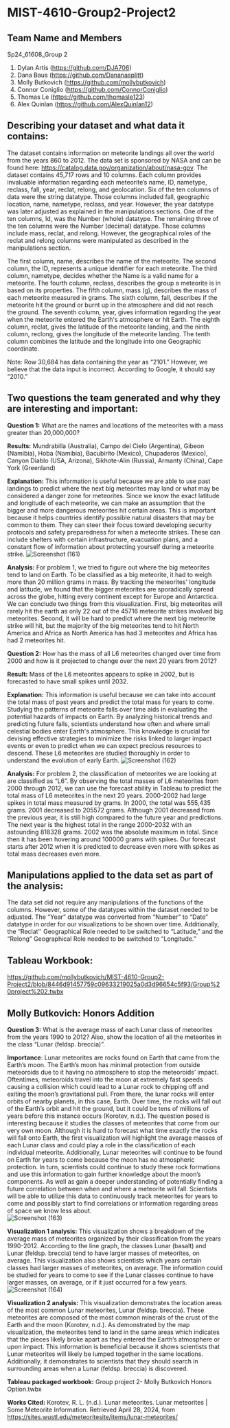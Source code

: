 # MIST-4610-Group2-Project2

## Team Name and Members
Sp24_61608_Group 2

1. Dylan Artis (https://github.com/DJA706)
2. Dana Baus (https://github.com/Dananasplitt)
3. Molly Butkovich (https://github.com/mollybutkovich)
4. Connor Coniglio (https://github.com/ConnorConiglio)
5. Thomas Le (https://github.com/thomasle123)
6. Alex Quinlan (https://github.com/AlexQuinlan12)

## Describing your dataset and what data it contains: 
The dataset contains information on meteorite landings all over the world from the years 860 to 2012. The data set is sponsored by NASA and can be found here: https://catalog.data.gov/organization/about/nasa-gov.  The dataset contains 45,717 rows and 10 columns. Each column provides invaluable information regarding each meteorite’s name, ID,  nametype, reclass, fall, year, reclat, relong, and geolocation. Six of the ten columns of data were the string datatype. Those columns included fall, geographic location, name, nametype, reclass, and year. However, the year datatype was later adjusted as explained in the manipulations sections. One of the ten columns, Id,  was the Number (whole) datatype. The remaining three of the ten columns were the Number (decimal) datatype. Those columns include mass, reclat, and relong. However, the geographical roles of the reclat and relong columns were manipulated as described in the manipulations section. 

The first column, name, describes the name of the meteorite. The second column, the ID, represents a unique identifier for each meteorite. The third column, nametype, decides whether the Name is a valid name for a meteorite. The fourth column, reclass, describes the group a meteorite is in based on its properties. The fifth column, mass (g), describes the mass of each meteorite measured in grams. The sixth column, fall, describes if the meteorite hit the ground or burnt up in the atmosphere and did not reach the ground. The seventh column, year, gives information regarding the year when the meteorite entered the Earth's atmosphere or hit Earth. The eighth column, reclat, gives the latitude of the meteorite landing, and the ninth column, reclong, gives the longitude of the meteorite landing. The tenth column combines the latitude and the longitude into one Geographic coordinate. 

Note: Row 30,684 has data containing the year as “2101.” However, we believe that the data input is incorrect. According to Google, it should say “2010.” 

## Two questions the team generated and why they are interesting and important:

**Question 1:** What are the names and locations of the meteorites with a mass greater than 20,000,000? 

  **Results:** Mundrabilla (Australia), Campo del Cielo (Argentina), Gibeon (Namibia), Hoba (Namibia), Bacubirito (Mexico), Chupaderos (Mexico), Canyon Diablo (USA, Arizona), Sikhote-Alin (Russia), Armanty (China), Cape York (Greenland)

  **Explanation:** This information is useful because we are able to use past landings to predict where the next big meteorites may land or what may be considered a danger zone for meteorites. Since we know the exact latitude and longitude of each meteorite, we can make an assumption that the bigger and more dangerous meteorites hit certain areas. This is important because it helps countries identify possible natural disasters that may be common to them. They can steer their focus toward developing security protocols and safety preparedness for when a meteorite strikes. These can include shelters with certain infrastructure, evacuation plans, and a constant flow of information about protecting yourself during a meteorite strike.
![Screenshot (161)](https://github.com/mollybutkovich/MIST-4610-Group2-Project2/assets/163011335/cfed7466-c080-4693-ab8b-735f72dd8ec0)

  **Analysis:** For problem 1, we tried to figure out where the big meteorites tend to land on Earth. To be classified as a big meteorite, it had to weigh more than 20 million grams in mass. By tracking the meteorites' longitude and latitude, we found that the bigger meteorites are sporadically spread across the globe, hitting every continent except for Europe and Antarctica. We can conclude two things from this visualization. First, big meteorites will rarely hit the earth as only 22 out of the 45716 meteorite strikes involved big meteorites. Second, it will be hard to predict where the next big meteorite strike will hit, but the majority of the big meteorites tend to hit North America and Africa as North America has had 3 meteorites and Africa has had 2 meteorites hit.

**Question 2:** How has the mass of all L6 meteorites changed over time from 2000 and how is it projected to change over the next 20 years from 2012?

  **Result:** Mass of the L6 meteorites appears to spike in 2002, but is forecasted to have small spikes until 2032. 

  **Explanation:** This information is useful because we can take into account the total mass of past years and predict the total mass for years to come. Studying the patterns of meteorite falls over time aids in evaluating the potential hazards of impacts on Earth. By analyzing historical trends and predicting future falls, scientists understand how often and where small celestial bodies enter Earth's atmosphere. This knowledge is crucial for devising effective strategies to minimize the risks linked to larger impact events or even to predict when we can expect precious resources to descend. These L6 meteorites are studied thoroughly in order to understand the evolution of early Earth.
![Screenshot (162)](https://github.com/mollybutkovich/MIST-4610-Group2-Project2/assets/163011335/aaf77428-4380-47f7-93f4-5e7b6949e9f3)

  **Analysis:** For problem 2, the classification of meteorites we are looking at are classified as “L6”. By observing the total masses of L6 meteorites from 2000 through 2012, we can use the forecast ability in Tableau to predict the total mass of L6 meteorites in the next 20 years. 2000-2002 had large spikes in total mass measured by grams. In 2000, the total was 555,435 grams. 2001 decreased to 205572 grams. Although 2001 decreased from the previous year, it is still high compared to the future year and predictions. The next year is the highest total in the range 2000-2032 with an astounding 818328 grams. 2002 was the absolute maximum in total. Since then it has been hovering around 100000 grams with spikes. Our forecast starts after 2012 when it is predicted to decrease even more with spikes as total mass decreases even more.

## Manipulations applied to the data set as part of the analysis:
The data set did not require any manipulations of the functions of the columns. However, some of the datatypes within the dataset needed to be adjusted. The “Year” datatype was converted from “Number” to “Date” datatype in order for our visualizations to be shown over time. Additionally, the “Reclat'' Geographical Role needed to be switched to “Latitude,” and the “Relong” Geographical Role needed to be switched to “Longitude.” 

## Tableau Workbook:
https://github.com/mollybutkovich/MIST-4610-Group2-Project2/blob/8446d91457759c09633219025a0d3d96654c5f93/Group%20project%202.twbx

## Molly Butkovich: Honors Addition
**Question 3:** What is the average mass of each Lunar class of meteorites from the years 1990 to 2012? Also, show the location of all the meteorites in the class “Lunar (feldsp. breccia)”. 

**Importance**: Lunar meteorites are rocks found on Earth that came from the Earth’s moon. The Earth’s moon has minimal protection from outside meteoroids due to it having no atmosphere to stop the meteoroids’ impact. Oftentimes, meteoroids travel into the moon at extremely fast speeds causing a collision which could lead to a Lunar rock to chipping off and exiting the moon’s gravitational pull. From there, the lunar rocks will enter orbits of nearby planets, in this case, Earth. Over time, the rocks will fall out of the Earth’s orbit and hit the ground, but it could be tens of millions of years before this instance occurs (Korotev, n.d.). The question posed is interesting because it studies the classes of meteorites that come from our very own moon. Although it is hard to forecast what time exactly the rocks will fall onto Earth, the first visualization will highlight the average masses of each Lunar class and could play a role in the classification of each individual meteorite. Additionally, Lunar meteorites will continue to be found on Earth for years to come because the moon has no atmospheric protection. In turn, scientists could continue to study these rock formations and use this information to gain further knowledge about the moon’s components. As well as gain a deeper understanding of potentially finding a future correlation between when and where a meteorite will fall. Scientists will be able to utilize this data to continuously track meteorites for years to come and possibly start to find correlations or information regarding areas of space we know less about.  
![Screenshot (163)](https://github.com/mollybutkovich/MIST-4610-Group2-Project2/assets/163011335/c4f5aa37-9942-4e2e-ad06-b5700c9cb3e4)

**Visualization 1 analysis:** This visualization shows a breakdown of the average mass of meteorites organized by their classification from the years 1990-2012. According to the line graph, the classes Lunar (basalt) and Lunar (feldsp. breccia) tend to have larger masses of meteorites, on average. This visualization also shows scientists which years certain classes had larger masses of meteorites, on average. The information could be studied for years to come to see if the Lunar classes continue to have larger masses, on average, or if it just occurred for a few years. 
![Screenshot (164)](https://github.com/mollybutkovich/MIST-4610-Group2-Project2/assets/163011335/ce5d09e1-0360-44cf-91ec-1f7ff1b9ca75)

**Visualization 2 analysis:** This visualization demonstrates the location areas of the most common Lunar meteorites, Lunar (feldsp. breccia). These meteorites are composed of the most common minerals of the crust of the Earth and the moon (Korotev, n.d.). As demonstrated by the map visualization, the meteorites tend to land in the same areas which indicates that the pieces likely broke apart as they entered the Earth’s atmosphere or upon impact. This information is beneficial because it shows scientists that Lunar meteorites will likely be lumped together in the same locations. Additionally, it demonstrates to scientists that they should search in surrounding areas when a Lunar (feldsp. breccia) is discovered.

**Tableau packaged workbook:**
Group project 2- Molly Butkovich Honors Option.twbx

**Works Cited:** 
Korotev, R. L. (n.d.). Lunar meteorites. Lunar meteorites | Some Meteorite Information. Retrieved April 28, 2024, from https://sites.wustl.edu/meteoritesite/items/lunar-meteorites/


	


